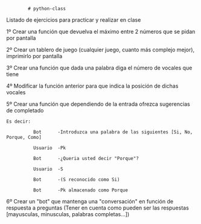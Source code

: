            # python-class

Listado de ejercicios para practicar y realizar en clase

1º Crear una función que devuelva el máximo entre 2 números que se pidan por pantalla

2º Crear un tablero de juego (cualquier juego, cuanto más complejo mejor), imprimirlo por pantalla

3º Crear una función que dada una palabra diga el número de vocales que tiene

4º Modificar la función anterior para que indica la posición de dichas vocales

5º Crear una función que dependiendo de la entrada ofrezca sugerencias de completado

    Es decir: 

              Bot      -Introduzca una palabra de las siguientes [Si, No, Porque, Como]
             
              Usuario  -Pk
              
              Bot      -¿Queria usted decir "Porque"?
              
              Usuario  -S
              
              Bot      -(S reconocido como Si)
              
              Bot      -Pk almacenado como Porque
              
              
6º Crear un "bot" que mantenga una "conversación" en función de respuesta a preguntas
  (Tener en cuenta como pueden ser las respuestas [mayusculas, minusculas, palabras completas...])
  

